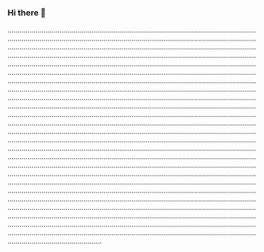 ### Hi there 👋

...........................................................................................................................................................................................................................................................................................................................................................................................................................................................................................................................................................................................................................................................................................................................................................................................................................................................................................................................................................................................................................................................................................................................................................................................................................................................................................................................................................................................................................................................................................................................................................................................................................................................................................................................................................................................................................................................................................................................................................................................................................................................................................................................................................................................................................................................................................................................................................................................................................................................................................................................................................................................................................................................................................................................................................................................................................................................................................................................................................................................................................................................................................................................................................................................................................................................................